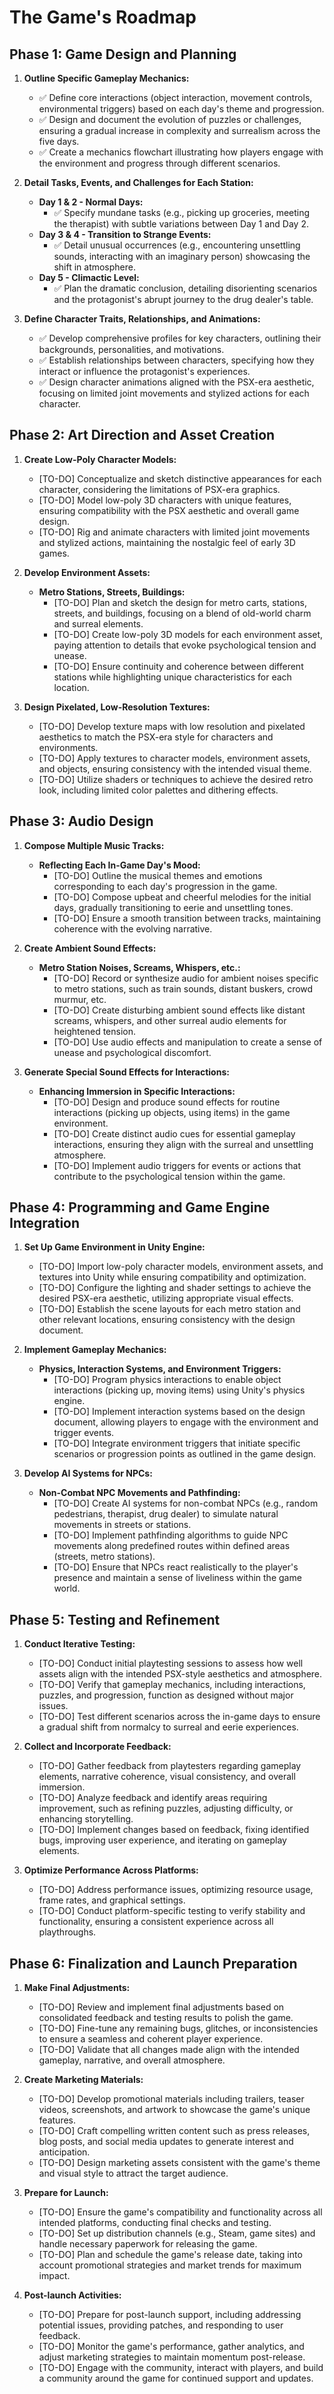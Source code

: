 # The Game's Roadmap

## Phase 1: Game Design and Planning
1. **Outline Specific Gameplay Mechanics:**
    - ✅ Define core interactions (object interaction, movement controls, environmental triggers) based on each day's theme and progression.
    - ✅ Design and document the evolution of puzzles or challenges, ensuring a gradual increase in complexity and surrealism across the five days.
    - ✅ Create a mechanics flowchart illustrating how players engage with the environment and progress through different scenarios.

2. **Detail Tasks, Events, and Challenges for Each Station:**
    - **Day 1 & 2 - Normal Days:**
        - ✅ Specify mundane tasks (e.g., picking up groceries, meeting the therapist) with subtle variations between Day 1 and Day 2.
    - **Day 3 & 4 - Transition to Strange Events:**
        - ✅ Detail unusual occurrences (e.g., encountering unsettling sounds, interacting with an imaginary person) showcasing the shift in atmosphere.
    - **Day 5 - Climactic Level:**
        - ✅ Plan the dramatic conclusion, detailing disorienting scenarios and the protagonist's abrupt journey to the drug dealer's table.

3. **Define Character Traits, Relationships, and Animations:**
    - ✅ Develop comprehensive profiles for key characters, outlining their backgrounds, personalities, and motivations.
    - ✅ Establish relationships between characters, specifying how they interact or influence the protagonist's experiences.
    - ✅ Design character animations aligned with the PSX-era aesthetic, focusing on limited joint movements and stylized actions for each character.


## Phase 2: Art Direction and Asset Creation
1. **Create Low-Poly Character Models:**
    - [TO-DO] Conceptualize and sketch distinctive appearances for each character, considering the limitations of PSX-era graphics.
    - [TO-DO] Model low-poly 3D characters with unique features, ensuring compatibility with the PSX aesthetic and overall game design.
    - [TO-DO] Rig and animate characters with limited joint movements and stylized actions, maintaining the nostalgic feel of early 3D games.

2. **Develop Environment Assets:**
    - **Metro Stations, Streets, Buildings:**
        - [TO-DO] Plan and sketch the design for metro carts, stations, streets, and buildings, focusing on a blend of old-world charm and surreal elements.
        - [TO-DO] Create low-poly 3D models for each environment asset, paying attention to details that evoke psychological tension and unease.
        - [TO-DO] Ensure continuity and coherence between different stations while highlighting unique characteristics for each location.

3. **Design Pixelated, Low-Resolution Textures:**
    - [TO-DO] Develop texture maps with low resolution and pixelated aesthetics to match the PSX-era style for characters and environments.
    - [TO-DO] Apply textures to character models, environment assets, and objects, ensuring consistency with the intended visual theme.
    - [TO-DO] Utilize shaders or techniques to achieve the desired retro look, including limited color palettes and dithering effects.


## Phase 3: Audio Design
1. **Compose Multiple Music Tracks:**
    - **Reflecting Each In-Game Day's Mood:**
        - [TO-DO] Outline the musical themes and emotions corresponding to each day's progression in the game.
        - [TO-DO] Compose upbeat and cheerful melodies for the initial days, gradually transitioning to eerie and unsettling tones.
        - [TO-DO] Ensure a smooth transition between tracks, maintaining coherence with the evolving narrative.

2. **Create Ambient Sound Effects:**
    - **Metro Station Noises, Screams, Whispers, etc.:**
        - [TO-DO] Record or synthesize audio for ambient noises specific to metro stations, such as train sounds, distant buskers, crowd murmur, etc.
        - [TO-DO] Create disturbing ambient sound effects like distant screams, whispers, and other surreal audio elements for heightened tension.
        - [TO-DO] Use audio effects and manipulation to create a sense of unease and psychological discomfort.

3. **Generate Special Sound Effects for Interactions:**
    - **Enhancing Immersion in Specific Interactions:**
        - [TO-DO] Design and produce sound effects for routine interactions (picking up objects, using items) in the game environment.
        - [TO-DO] Create distinct audio cues for essential gameplay interactions, ensuring they align with the surreal and unsettling atmosphere.
        - [TO-DO] Implement audio triggers for events or actions that contribute to the psychological tension within the game.

## Phase 4: Programming and Game Engine Integration
1. **Set Up Game Environment in Unity Engine:**
    - [TO-DO] Import low-poly character models, environment assets, and textures into Unity while ensuring compatibility and optimization.
    - [TO-DO] Configure the lighting and shader settings to achieve the desired PSX-era aesthetic, utilizing appropriate visual effects.
    - [TO-DO] Establish the scene layouts for each metro station and other relevant locations, ensuring consistency with the design document.

2. **Implement Gameplay Mechanics:**
    - **Physics, Interaction Systems, and Environment Triggers:**
        - [TO-DO] Program physics interactions to enable object interactions (picking up, moving items) using Unity's physics engine.
        - [TO-DO] Implement interaction systems based on the design document, allowing players to engage with the environment and trigger events.
        - [TO-DO] Integrate environment triggers that initiate specific scenarios or progression points as outlined in the game design.

3. **Develop AI Systems for NPCs:**
    - **Non-Combat NPC Movements and Pathfinding:**
        - [TO-DO] Create AI systems for non-combat NPCs (e.g., random pedestrians, therapist, drug dealer) to simulate natural movements in streets or stations.
        - [TO-DO] Implement pathfinding algorithms to guide NPC movements along predefined routes within defined areas (streets, metro stations).
        - [TO-DO] Ensure that NPCs react realistically to the player's presence and maintain a sense of liveliness within the game world.

## Phase 5: Testing and Refinement
1. **Conduct Iterative Testing:**
    - [TO-DO] Conduct initial playtesting sessions to assess how well assets align with the intended PSX-style aesthetics and atmosphere.
    - [TO-DO] Verify that gameplay mechanics, including interactions, puzzles, and progression, function as designed without major issues.
    - [TO-DO] Test different scenarios across the in-game days to ensure a gradual shift from normalcy to surreal and eerie experiences.

2. **Collect and Incorporate Feedback:**
    - [TO-DO] Gather feedback from playtesters regarding gameplay elements, narrative coherence, visual consistency, and overall immersion.
    - [TO-DO] Analyze feedback and identify areas requiring improvement, such as refining puzzles, adjusting difficulty, or enhancing storytelling.
    - [TO-DO] Implement changes based on feedback, fixing identified bugs, improving user experience, and iterating on gameplay elements.

3. **Optimize Performance Across Platforms:**
    - [TO-DO] Address performance issues, optimizing resource usage, frame rates, and graphical settings.
    - [TO-DO] Conduct platform-specific testing to verify stability and functionality, ensuring a consistent experience across all playthroughs.

## Phase 6: Finalization and Launch Preparation
1. **Make Final Adjustments:**
    - [TO-DO] Review and implement final adjustments based on consolidated feedback and testing results to polish the game.
    - [TO-DO] Fine-tune any remaining bugs, glitches, or inconsistencies to ensure a seamless and coherent player experience.
    - [TO-DO] Validate that all changes made align with the intended gameplay, narrative, and overall atmosphere.

2. **Create Marketing Materials:**
    - [TO-DO] Develop promotional materials including trailers, teaser videos, screenshots, and artwork to showcase the game's unique features.
    - [TO-DO] Craft compelling written content such as press releases, blog posts, and social media updates to generate interest and anticipation.
    - [TO-DO] Design marketing assets consistent with the game's theme and visual style to attract the target audience.

3. **Prepare for Launch:**
    - [TO-DO] Ensure the game's compatibility and functionality across all intended platforms, conducting final checks and testing.
    - [TO-DO] Set up distribution channels (e.g., Steam, game sites) and handle necessary paperwork for releasing the game.
    - [TO-DO] Plan and schedule the game's release date, taking into account promotional strategies and market trends for maximum impact.

4. **Post-launch Activities:**
    - [TO-DO] Prepare for post-launch support, including addressing potential issues, providing patches, and responding to user feedback.
    - [TO-DO] Monitor the game's performance, gather analytics, and adjust marketing strategies to maintain momentum post-release.
    - [TO-DO] Engage with the community, interact with players, and build a community around the game for continued support and updates.
